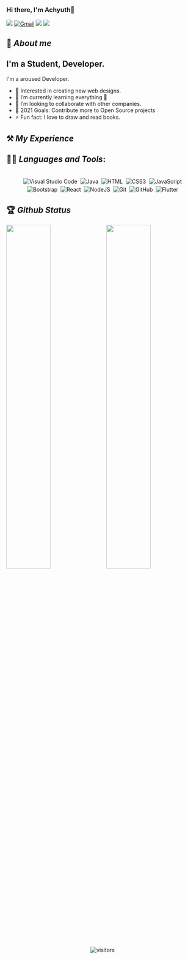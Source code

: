 ### Hi there, I'm Achyuth👋

[<img src="https://img.shields.io/badge/Github-%23000000.svg?&style=for-the-badge&logo=github&logoColor=white">](https://github.com/Achyuth09)
[<img alt="Gmail" src="https://img.shields.io/badge/Gmail-D14836?style=for-the-badge&logo=gmail&logoColor=white" />](mailto:achyut.nanda7093@gmail.com)
[<img src="https://img.shields.io/badge/linkedin-%230077B5.svg?&style=for-the-badge&logo=linkedin&logoColor=white">](https://www.linkedin.com/in/achyut-reddy-84a4a91a4/)
[<img src="https://img.shields.io/badge/instagram-%23E4405F.svg?&style=for-the-badge&logo=Instagram&logoColor=white">](https://www.instagram.com/)


## 🚀 *About me*
## I'm a Student, Developer.

I'm a aroused Developer.
- 📝 Interested in creating new web designs.
- 🌱 I’m currently learning everything 🤣
- 👯 I’m looking to collaborate with other companies.
- 🥅 2021 Goals: Contribute more to Open Source projects
- ⚡ Fun fact: I love to draw and read books.

## ⚒ *My Experience*

## 👨‍💻 *Languages and Tools*:

<p align="center">
<br/>
<img alt="Visual Studio Code" src ="https://img.shields.io/badge/VisualStudioCode-%234ea94b.svg?&style=for-the-badge&logo=visualstudiocode&logoColor=white" style="margin:2px;"/>
<img alt="Java" src="https://img.shields.io/badge/java%20-%2314354C.svg?&style=for-the-badge&logo=python&logoColor=white" style="margin:2px;"/>
<img alt="HTML" src="https://img.shields.io/badge/Html%20-%2300599C.svg?&style=for-the-badge&logo=html%2B%2B&ogoColor=white" style="margin:2px;"/>
<img alt="CSS3" src="https://img.shields.io/badge/css3%20-%231572B6.svg?&style=for-the-badge&logo=css3&logoColor=white" style="margin:2px;"/>
<img alt="JavaScript" src="https://img.shields.io/badge/javascript%20-%23323330.svg?&style=for-the-badge&logo=javascript&logoColor=%23F7DF1E" style="margin:2px;"/>
<img alt="Bootstrap" src="https://img.shields.io/badge/bootstrap%20-%23563D7C.svg?&style=for-the-badge&logo=bootstrap&logoColor=white" style="margin:2px;"/>
<img alt="React" src="https://img.shields.io/badge/react%20-%2320232a.svg?&style=for-the-badge&logo=react&logoColor=%2361DAFB" style="margin:2px;"/>
<img alt="NodeJS" src="https://img.shields.io/badge/node.js%20-%2343853D.svg?&style=for-the-badge&logo=node.js&logoColor=white" style="margin:2px;"/>
<img alt="Git" src="https://img.shields.io/badge/git%20-%23F05033.svg?&style=for-the-badge&logo=git&logoColor=white" style="margin:2px;"/>
<img alt="GitHub" src="https://img.shields.io/badge/github%20-%23121011.svg?&style=for-the-badge&logo=github&logoColor=white" style="margin:2px;"/>
<img alt="Flutter" src = "https://img.shields.io/badge/Flutter-%2302569B.svg?style=for-the-badge&logo=Flutter&logoColor=white" style = "margin:2px"/>
<br/>
</p>

## 🏆 *Github Status*

<img  src="https://github-readme-stats.vercel.app/api?username=Achyuth09&show_icons=true&hide_border=true&theme=dark" width="48%" align="right" >
<img  src="https://github-readme-streak-stats.herokuapp.com/?user=Achyuth09&theme=dark" width="48%" >
<br>

<div align="center">
  
![visitors](https://visitor-badge.laobi.icu/badge?page_id=Achyuth09.Achyuth09)
</div>
